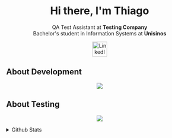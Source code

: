 <h1 align="center">Hi there, I'm Thiago</h1>

<p align="center">
   QA Test Assistant at <strong>Testing Company</strong><br>
   Bachelor's student in Information Systems at <strong>Unisinos</strong>
</p>

<p align="center">
  <a href="https://www.linkedin.com/in/thiago-perius/" target="_blank">
    <img src="https://raw.githubusercontent.com/maurodesouza/profile-readme-generator/master/src/assets/icons/social/linkedin/default.svg" width="40" alt="LinkedIn"/>
  </a>
</p>

## About Development

<p align="center">
  <a href="https://skillicons.dev">
    <img src="https://skillicons.dev/icons?i=ts,js,nodejs,html,css,py,java,docker,git" />
  </a>
</p>

## About Testing

<p align="center">
  <a href="https://skillicons.dev">
    <img src="https://skillicons.dev/icons?i=cypress,selenium,jest,postman,gherkin" />
  </a>
</p>

<details>
  <summary>Github Stats</summary>
  <br>
  <div align="center">
    <img height="180em" src="https://github-readme-stats.vercel.app/api?username=periuz&theme=blueberry&count_private=true&hide_border=true&line_height=24" />
    <img height="180em" src="https://github-readme-stats.vercel.app/api/top-langs/?username=periuz&layout=compact&theme=blueberry&count_private=true&hide_border=true" />
  </div>
</details>
